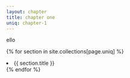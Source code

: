 ```yaml
---
layout: chapter
title: chapter one
uniq: chapter-1
---
```


ello

{% for section in site.collections[page.uniq] %}
<li>{{ section.title }}</li>
{% endfor %}
